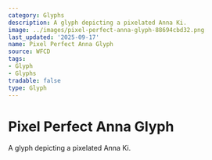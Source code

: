 ```yaml
---
category: Glyphs
description: A glyph depicting a pixelated Anna Ki.
image: ../images/pixel-perfect-anna-glyph-88694cbd32.png
last_updated: '2025-09-17'
name: Pixel Perfect Anna Glyph
source: WFCD
tags:
- Glyph
- Glyphs
tradable: false
type: Glyph
---
```


# Pixel Perfect Anna Glyph

A glyph depicting a pixelated Anna Ki.

